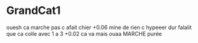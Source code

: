 # GrandCat1
ouesh ca marche pas c afait chier +0.06 mine de rien c hypeeer dur
falalit que ca colle avec 1 a 3 +0.02 ca va mais ouaa MARCHE purée
